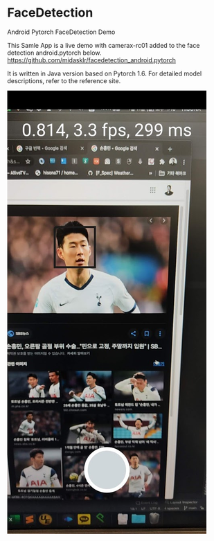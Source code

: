 # FaceDetection
Android Pytorch FaceDetection Demo

This Samle App is a live demo with camerax-rc01 added to the face detection android.pytorch below.
https://github.com/midasklr/facedetection_android.pytorch

It is written in Java version based on Pytorch 1.6. For detailed model descriptions, refer to the reference site.

![](./com.hisona.facedetection.jpg)

